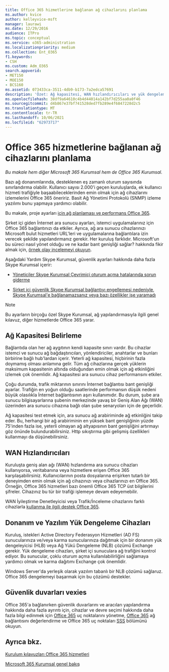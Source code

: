 ```yaml
---
title: Office 365 hizmetlerine bağlanan ağ cihazlarını planlama
ms.author: kvice
author: kelleyvice-msft
manager: laurawi
ms.date: 12/29/2016
audience: ITPro
ms.topic: conceptual
ms.service: o365-administration
ms.localizationpriority: medium
ms.collection: Ent_O365
f1.keywords:
- CSH
ms.custom: Adm_O365
search.appverid:
- MET150
- MOE150
- BCS160
ms.assetid: 073433ca-3511-4db9-b173-7a2edca57691
description: 'Özet: Ağ kapasitesi, WAN hızlandırıcıları ve yük dengeleme cihazlarına bağlanmak için dikkate alınması gereken noktalar Office 365.'
ms.openlocfilehash: 38df9a64610c4b4d44014a142bf7d255aa0a0f46
ms.sourcegitcommit: d4b867e37bf741528ded7fb289e4f6847228d2c5
ms.translationtype: MT
ms.contentlocale: tr-TR
ms.lasthandoff: 10/06/2021
ms.locfileid: "62973717"
---
```

# <a name="plan-for-network-devices-that-connect-to-office-365-services"></a>Office 365 hizmetlerine bağlanan ağ cihazlarını planlama

*Bu makale hem diğer Microsoft 365 Kurumsal hem de Office 365 Kurumsal.*
  
Bazı ağ donanımlarında, desteklenen eş zamanlı oturum sayısında sınırlandırma olabilir. Kullanıcı sayısı 2.000'i geçen kuruluşlarda, ek kullanıcı hizmeti trafiğiyle başaabileceklerinden emin olmak için ağ cihazlarını izlemelerini Office 365 öneririz. Basit Ağ Yönetimi Protokolü (SNMP) izleme yazılımı bunu yapmaya yardımcı olabilir.

Bu makale, proje ayarları [için ağ planlaması ve performans Office 365](./network-planning-and-performance.md).

Şirket içi giden İnternet ara sunucu ayarları, istemci uygulamalarınız için Office 365 bağlantınızı da etkiler. Ayrıca, ağ ara sunucu cihazlarınızı Microsoft bulut hizmetleri URL'leri ve uygulamalarına bağlantılara izin verecek şekilde yapılandırmanız gerekir. Her kuruluş farklıdır. Microsoft'un bu süreci nasıl yönet olduğu ve ne kadar bant genişliği sağlar? hakkında fikir almak için, [örnek olay incelemeyi okuyun](https://www.microsoft.com/itshowcase/Article/Content/631/Optimizing-network-performance-for-Microsoft-Office-365).
  
Aşağıdaki Yardım Skype Kurumsal, güvenlik ayarları hakkında daha fazla Skype Kurumsal içerir:
  
- [Yöneticiler Skype Kurumsal Çevrimiçi oturum açma hatalarında sorun giderme](/skypeforbusiness/set-up-skype-for-business-online/troubleshooting-sign-in-errors-for-admins)

- [Şirket içi güvenlik Skype Kurumsal bağlantıyı engellemesi nedeniyle, Skype Kurumsal'e bağlanamazsanız veya bazı özellikler işe yaramadı](https://go.microsoft.com/fwlink/p/?LinkID=243625)

> [!NOTE]
> Bu ayarların birçoğu özel Skype Kurumsal, ağ yapılandırmasıyla ilgili genel kılavuz, diğer hizmetlerde Office 365 yarar.
  
## <a name="determining-network-capacity"></a>Ağ Kapasitesi Belirleme

Bağlantıda olan her ağ aygıtının kendi kapasite sınırı vardır. Bu cihazlar istemci ve sunucu ağ bağdaştırıcıları, yönlendiriciler, anahtarlar ve bunları birbirine bağlı hub'lardan içerir. Yeterli ağ kapasitesi, hiçbirinin fazla doymamış olması anlamına gelir. Tüm ağ cihazlarına gerçek yüklerin maksimum kapasitenin altında olduğundan emin olmak için ağ etkinliğini izlemek çok önemlidir. Ağ kapasitesi ara sunucu cihaz performansını etkiler.
  
Çoğu durumda, trafik miktarının sınırını İnternet bağlantısı bant genişliği ayarlar. Trafiğin en yoğun olduğu saatlerinde performansın düşük nedeni büyük olasılıkla İnternet bağlantısının aşırı kullanımıdır. Bu durum, şube ara sunucu bilgisayarlarına şubenin merkezinde yavaş bir Geniş Alan Ağı (WAN) üzerinden ara sunucu cihazına bağlı olan şube senaryoları için de geçerlidir.
  
Ağ kapasitesi test etmek için, ara sunucu ağ arabiriminde ağ etkinliğini takip eder. Bu, herhangi bir ağ arabiriminin en yüksek bant genişliğinin yüzde 75'inden fazla ise, yeterli olmayan ağ altyapısının bant genişliğini artırmayı göz önünde bulundurabilirsiniz. Http sıkıştırma gibi gelişmiş özellikleri kullanmayı da düşünebilirsiniz.
  
## <a name="wan-accelerators"></a>WAN Hızlandırıcıları

Kuruluşta geniş alan ağı (WAN) hızlandırma ara sunucu cihazları kullanıyorsa, veritabanına veya hizmetlere erişen Office 365 karşılaşabilirsiniz. Kullanıcılarının posta dosyalarına erişirken tutarlı bir deneyimden emin olmak için ağ cihazınızı veya cihazlarınızı en Office 365. Örneğin, Office 365 hizmetleri bazı önemli Office 365 TCP üst bilgilerini şifreler. Cihazınız bu tür bir trafiği işlemeye devam edeyemebilir.
  
WAN İyileştirme Denetleyicisi veya Trafik/İnceleme cihazlarını farklı cihazlarla [kullanma ile ilgili destek Office 365](https://support.microsoft.com/kb/2690045).
  
## <a name="hardware-and-software-load-balancing-devices"></a>Donanım ve Yazılım Yük Dengeleme Cihazları

Kuruluş, istekleri Active Directory Federasyon Hizmetleri (AD FS) sunucularınıza ve/veya karma sunucularınıza dağıtmak için bir donanım yük dengeleyicisi (HLB) veya Ağ Yükü Dengeleme (NLB) çözümü Exchange gerekir. Yük dengeleme cihazları, şirket içi sunuculara ağ trafiğini kontrol ediyor. Bu sunucular, çoklu oturum açma kullanılabilirliğini sağlamaya yardımcı olmak ve karma dağıtımı Exchange çok önemlidir.
  
Windows Server'da yerleşik olarak yazılım tabanlı bir NLB çözümü sağlaruz. Office 365 dengelemeyi başarmak için bu çözümü destekler.
  
## <a name="firewalls-and-proxies"></a>Güvenlik duvarları vexies

Office 365'a bağlanırken güvenlik duvarlarını ve aracıları yapılandırma hakkında daha fazla ayrıntı için, cihazlar ve devre seçimi hakkında daha fazla bilgi edinmek için [Office 365](https://support.office.com/article/99cab9d4-ef59-4207-9f2b-3728eb46bf9a) uç noktalarını yönetme, [Office 365](assessing-network-connectivity.md) ağ bağlantısını değerlendirme ve Office 365 uç noktaları [SSS](https://support.office.com/article/d4088321-1c89-4b96-9c99-54c75cae2e6d) bölümünü okuyun.
  
## <a name="see-also"></a>Ayrıca bkz.

[Kurulum kılavuzları Office 365 hizmetleri](setup-guides-for-microsoft-365.md)

[Microsoft 365 Kurumsal genel bakış](microsoft-365-overview.md)